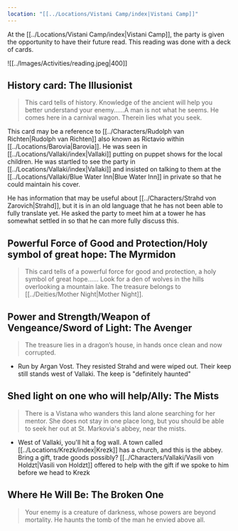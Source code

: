 ```yaml
---
location: "[[../Locations/Vistani Camp/index|Vistani Camp]]"
---
```


At the [[../Locations/Vistani Camp/index|Vistani Camp]], the party is given the opportunity to have their future read. This reading was done with a deck of cards.

![[../Images/Activities/reading.jpeg|400]]

## History card: The Illusionist
> This card tells of history. Knowledge of the ancient will help you better understand your enemy……A man is not what he seems. He comes here in a carnival wagon. Therein lies what you seek.

This card may be a reference to [[../Characters/Rudolph van Richten|Rudolph van Richten]] also known as Rictavio within [[../Locations/Barovia|Barovia]]. He was seen in [[../Locations/Vallaki/index|Vallaki]] putting on puppet shows for the local children. He was startled to see the party in [[../Locations/Vallaki/index|Vallaki]] and insisted on talking to them at the [[../Locations/Vallaki/Blue Water Inn|Blue Water Inn]] in private so that he could maintain his cover.

He has information that may be useful about [[../Characters/Strahd von Zarovich|Strahd]], but it is in an old language that he has not been able to fully translate yet. He asked the party to meet him at a tower he has somewhat settled in so that he can more fully discuss this.

## Powerful Force of Good and Protection/Holy symbol of great hope: The Myrmidon
> This card tells of a powerful force for good and protection, a holy symbol of great hope…… Look for a den of wolves in the hills overlooking  a mountain lake. The treasure belongs to [[../Deities/Mother Night|Mother Night]].

## Power and Strength/Weapon of Vengeance/Sword of Light: The Avenger
> The treasure lies in a dragon’s house, in hands once clean and now corrupted.

- Run by Argan Vost. They resisted Strahd and were wiped out. Their keep still stands west of Vallaki. The keep is "definitely haunted"

## Shed light on one who will help/Ally: The Mists
> There is a Vistana who wanders this land alone searching for her mentor. She does not stay in one place long, but you should be able to seek her out at St. Markovia's abbey, near the mists.

* West of Vallaki, you'll hit a fog wall. A town called [[../Locations/Krezk/index|Krezk]] has a church, and this is the abbey. Bring a gift, trade goods possibly? [[../Characters/Vallaki/Vasili von Holdzt|Vasili von Holdzt]] offered to help with the gift if we spoke to him before we head to Krezk

## Where He Will Be: The Broken One
> Your enemy is a creature of darkness, whose powers are beyond mortality. He haunts the tomb of the man he envied above all.